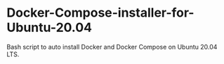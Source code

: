 # Docker-Compose-installer-for-Ubuntu-20.04
Bash script to auto install Docker and Docker Compose on Ubuntu 20.04 LTS.
